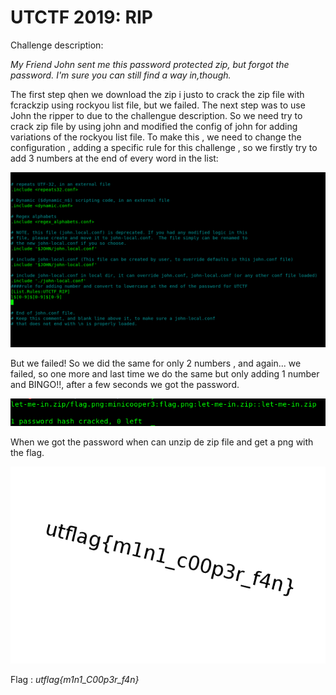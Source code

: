 UTCTF 2019: RIP
==================================

Challenge description:

*My Friend John sent me this password protected zip, but forgot the password. I'm sure you can still find a way in,though.*

The first step qhen we download the zip i justo to crack the zip file with fcrackzip using rockyou list file, but we failed. The next step was to use John the ripper to due to the challengue description. So we need try to crack zip file by using john and modified the config of john for adding variations of the rockyou list file. To make this , we need to change the configuration , adding a specific rule for this challenge , so we firstly try to add 3 numbers at the end of every word in the list:

![](pics/pic1.png?raw=true)

But we failed!
So we did the same for only 2 numbers , and again... we failed, so one more and last time we do the same but only adding 1 number and BINGO!!, after a few seconds we got the password.

![](pics/pic2.png?raw=true)

When we got the password when can unzip de zip file and get a png with the flag.

![](pics/flag.png?raw=true)

Flag : *utflag{m1n1_C00p3r_f4n}*
